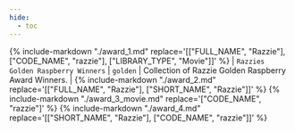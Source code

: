 ```yaml
---
hide:
  - toc
---
```

{%
    include-markdown "./award_1.md"
    replace='[["FULL_NAME", "Razzie"], ["CODE_NAME", "razzie"], ["LIBRARY_TYPE", "Movie"]]'
%}
| `Razzies Golden Raspberry Winners` | `golden` | Collection of Razzie Golden Raspberry Award Winners. |
{%
    include-markdown "./award_2.md"
    replace='[["FULL_NAME", "Razzie"], ["SHORT_NAME", "Razzie"]]'
%}
{%
    include-markdown "./award_3_movie.md"
    replace='["CODE_NAME", "razzie"]'
%}
{%
    include-markdown "./award_4.md"
    replace='[["SHORT_NAME", "Razzie"], ["CODE_NAME", "razzie"]]'
%}
